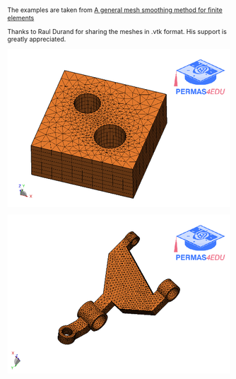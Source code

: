 The examples are taken from [A general mesh smoothing method for ﬁnite elements](https://doi.org/10.1016/j.ﬁnel.2019.01.010)

Thanks to Raul Durand for sharing the meshes in .vtk format. His support is greatly appreciated.

![holes-3d](holes-3d.png)

![rocker](rocker.png)
